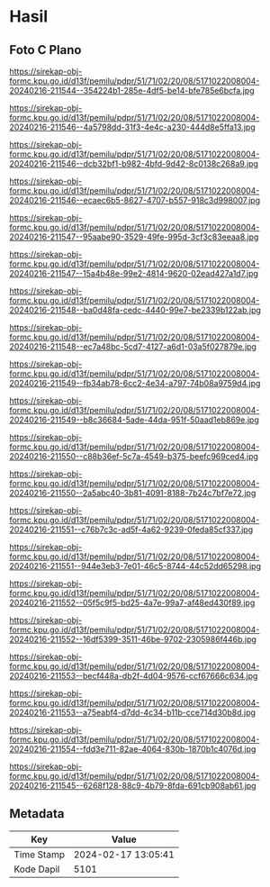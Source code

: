 # Hasil

## Foto C Plano

https://sirekap-obj-formc.kpu.go.id/d13f/pemilu/pdpr/51/71/02/20/08/5171022008004-20240216-211544--354224b1-285e-4df5-be14-bfe785e6bcfa.jpg

https://sirekap-obj-formc.kpu.go.id/d13f/pemilu/pdpr/51/71/02/20/08/5171022008004-20240216-211546--4a5798dd-31f3-4e4c-a230-444d8e5ffa13.jpg

https://sirekap-obj-formc.kpu.go.id/d13f/pemilu/pdpr/51/71/02/20/08/5171022008004-20240216-211546--dcb32bf1-b982-4bfd-9d42-8c0138c268a9.jpg

https://sirekap-obj-formc.kpu.go.id/d13f/pemilu/pdpr/51/71/02/20/08/5171022008004-20240216-211546--ecaec6b5-8627-4707-b557-918c3d998007.jpg

https://sirekap-obj-formc.kpu.go.id/d13f/pemilu/pdpr/51/71/02/20/08/5171022008004-20240216-211547--95aabe90-3529-49fe-995d-3cf3c83eeaa8.jpg

https://sirekap-obj-formc.kpu.go.id/d13f/pemilu/pdpr/51/71/02/20/08/5171022008004-20240216-211547--15a4b48e-99e2-4814-9620-02ead427a1d7.jpg

https://sirekap-obj-formc.kpu.go.id/d13f/pemilu/pdpr/51/71/02/20/08/5171022008004-20240216-211548--ba0d48fa-cedc-4440-99e7-be2339b122ab.jpg

https://sirekap-obj-formc.kpu.go.id/d13f/pemilu/pdpr/51/71/02/20/08/5171022008004-20240216-211548--ec7a48bc-5cd7-4127-a6d1-03a5f027879e.jpg

https://sirekap-obj-formc.kpu.go.id/d13f/pemilu/pdpr/51/71/02/20/08/5171022008004-20240216-211549--fb34ab78-6cc2-4e34-a797-74b08a9759d4.jpg

https://sirekap-obj-formc.kpu.go.id/d13f/pemilu/pdpr/51/71/02/20/08/5171022008004-20240216-211549--b8c36684-5ade-44da-951f-50aad1eb869e.jpg

https://sirekap-obj-formc.kpu.go.id/d13f/pemilu/pdpr/51/71/02/20/08/5171022008004-20240216-211550--c88b36ef-5c7a-4549-b375-beefc969ced4.jpg

https://sirekap-obj-formc.kpu.go.id/d13f/pemilu/pdpr/51/71/02/20/08/5171022008004-20240216-211550--2a5abc40-3b81-4091-8188-7b24c7bf7e72.jpg

https://sirekap-obj-formc.kpu.go.id/d13f/pemilu/pdpr/51/71/02/20/08/5171022008004-20240216-211551--c76b7c3c-ad5f-4a62-9239-0feda85cf337.jpg

https://sirekap-obj-formc.kpu.go.id/d13f/pemilu/pdpr/51/71/02/20/08/5171022008004-20240216-211551--944e3eb3-7e01-46c5-8744-44c52dd65298.jpg

https://sirekap-obj-formc.kpu.go.id/d13f/pemilu/pdpr/51/71/02/20/08/5171022008004-20240216-211552--05f5c9f5-bd25-4a7e-99a7-af48ed430f89.jpg

https://sirekap-obj-formc.kpu.go.id/d13f/pemilu/pdpr/51/71/02/20/08/5171022008004-20240216-211552--16df5399-3511-46be-9702-2305986f446b.jpg

https://sirekap-obj-formc.kpu.go.id/d13f/pemilu/pdpr/51/71/02/20/08/5171022008004-20240216-211553--becf448a-db2f-4d04-9576-ccf67666c634.jpg

https://sirekap-obj-formc.kpu.go.id/d13f/pemilu/pdpr/51/71/02/20/08/5171022008004-20240216-211553--a75eabf4-d7dd-4c34-b11b-cce714d30b8d.jpg

https://sirekap-obj-formc.kpu.go.id/d13f/pemilu/pdpr/51/71/02/20/08/5171022008004-20240216-211554--fdd3e711-82ae-4064-830b-1870b1c4076d.jpg

https://sirekap-obj-formc.kpu.go.id/d13f/pemilu/pdpr/51/71/02/20/08/5171022008004-20240216-211545--6268f128-88c9-4b79-8fda-691cb908ab61.jpg


## Metadata

| Key        | Value               |
| ---------- | ------------------- |
| Time Stamp | 2024-02-17 13:05:41 |
| Kode Dapil | 5101                |



